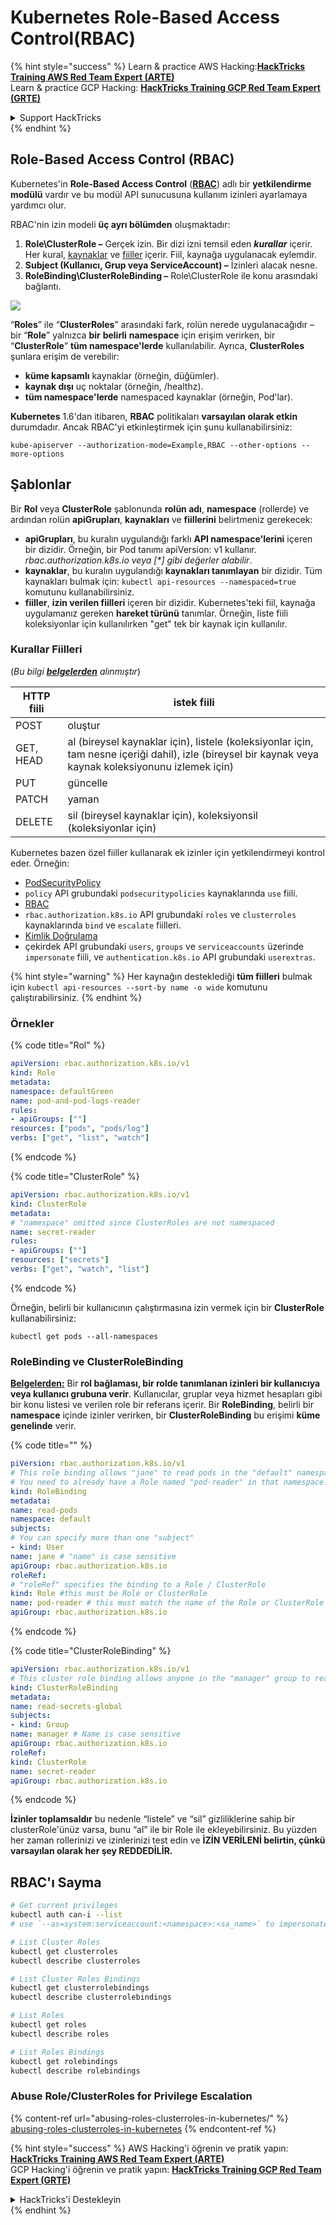# Kubernetes Role-Based Access Control(RBAC)

{% hint style="success" %}
Learn & practice AWS Hacking:<img src="../../.gitbook/assets/image (1).png" alt="" data-size="line">[**HackTricks Training AWS Red Team Expert (ARTE)**](https://training.hacktricks.xyz/courses/arte)<img src="../../.gitbook/assets/image (1).png" alt="" data-size="line">\
Learn & practice GCP Hacking: <img src="../../.gitbook/assets/image (2).png" alt="" data-size="line">[**HackTricks Training GCP Red Team Expert (GRTE)**<img src="../../.gitbook/assets/image (2).png" alt="" data-size="line">](https://training.hacktricks.xyz/courses/grte)

<details>

<summary>Support HackTricks</summary>

* Check the [**subscription plans**](https://github.com/sponsors/carlospolop)!
* **Join the** 💬 [**Discord group**](https://discord.gg/hRep4RUj7f) or the [**telegram group**](https://t.me/peass) or **follow** us on **Twitter** 🐦 [**@hacktricks\_live**](https://twitter.com/hacktricks\_live)**.**
* **Share hacking tricks by submitting PRs to the** [**HackTricks**](https://github.com/carlospolop/hacktricks) and [**HackTricks Cloud**](https://github.com/carlospolop/hacktricks-cloud) github repos.

</details>
{% endhint %}

## Role-Based Access Control (RBAC)

Kubernetes'in **Role-Based Access Control** ([**RBAC**](https://kubernetes.io/docs/reference/access-authn-authz/rbac/)) adlı bir **yetkilendirme modülü** vardır ve bu modül API sunucusuna kullanım izinleri ayarlamaya yardımcı olur.

RBAC'nin izin modeli **üç ayrı bölümden** oluşmaktadır:

1. **Role\ClusterRole ­–** Gerçek izin. Bir dizi izni temsil eden _**kurallar**_ içerir. Her kural, [kaynaklar](https://kubernetes.io/docs/reference/kubectl/overview/#resource-types) ve [fiiller](https://kubernetes.io/docs/reference/access-authn-authz/authorization/#determine-the-request-verb) içerir. Fiil, kaynağa uygulanacak eylemdir.
2. **Subject (Kullanıcı, Grup veya ServiceAccount) –** İzinleri alacak nesne.
3. **RoleBinding\ClusterRoleBinding –** Role\ClusterRole ile konu arasındaki bağlantı.

![](https://www.cyberark.com/wp-content/uploads/2018/12/rolebiding\_serviceaccount\_and\_role-1024x551.png)

“**Roles**” ile “**ClusterRoles**” arasındaki fark, rolün nerede uygulanacağıdır – bir “**Role**” yalnızca **bir** **belirli** **namespace** için erişim verirken, bir “**ClusterRole**” **tüm namespace'lerde** kullanılabilir. Ayrıca, **ClusterRoles** şunlara erişim de verebilir:

* **küme kapsamlı** kaynaklar (örneğin, düğümler).
* **kaynak dışı** uç noktalar (örneğin, /healthz).
* **tüm namespace'lerde** namespaced kaynaklar (örneğin, Pod'lar).

**Kubernetes** 1.6'dan itibaren, **RBAC** politikaları **varsayılan olarak etkin** durumdadır. Ancak RBAC'yi etkinleştirmek için şunu kullanabilirsiniz:
```
kube-apiserver --authorization-mode=Example,RBAC --other-options --more-options
```
## Şablonlar

Bir **Rol** veya **ClusterRole** şablonunda **rolün adı**, **namespace** (rollerde) ve ardından rolün **apiGrupları**, **kaynakları** ve **fiillerini** belirtmeniz gerekecek:

* **apiGrupları**, bu kuralın uygulandığı farklı **API namespace'lerini** içeren bir dizidir. Örneğin, bir Pod tanımı apiVersion: v1 kullanır. _rbac.authorization.k8s.io veya \[\*] gibi değerler alabilir_.
* **kaynaklar**, bu kuralın uygulandığı **kaynakları tanımlayan** bir dizidir. Tüm kaynakları bulmak için: `kubectl api-resources --namespaced=true` komutunu kullanabilirsiniz.
* **fiiller**, **izin verilen fiilleri** içeren bir dizidir. Kubernetes'teki fiil, kaynağa uygulamanız gereken **hareket türünü** tanımlar. Örneğin, liste fiili koleksiyonlar için kullanılırken "get" tek bir kaynak için kullanılır.

### Kurallar Fiilleri

(_Bu bilgi_ [_**belgelerden**_](https://kubernetes.io/docs/reference/access-authn-authz/authorization/#determine-the-request-verb) _alınmıştır_)

| HTTP fiili | istek fiili                                                                                                                                                  |
| ---------- | ----------------------------------------------------------------------------------------------------------------------------------------------------------- |
| POST       | oluştur                                                                                                                                                     |
| GET, HEAD  | al (bireysel kaynaklar için), listele (koleksiyonlar için, tam nesne içeriği dahil), izle (bireysel bir kaynak veya kaynak koleksiyonunu izlemek için)   |
| PUT        | güncelle                                                                                                                                                   |
| PATCH      | yaman                                                                                                                                                       |
| DELETE     | sil (bireysel kaynaklar için), koleksiyonsil (koleksiyonlar için)                                                                                         |

Kubernetes bazen özel fiiller kullanarak ek izinler için yetkilendirmeyi kontrol eder. Örneğin:

* [PodSecurityPolicy](https://kubernetes.io/docs/concepts/policy/pod-security-policy/)
* `policy` API grubundaki `podsecuritypolicies` kaynaklarında `use` fiili.
* [RBAC](https://kubernetes.io/docs/reference/access-authn-authz/rbac/#privilege-escalation-prevention-and-bootstrapping)
* `rbac.authorization.k8s.io` API grubundaki `roles` ve `clusterroles` kaynaklarında `bind` ve `escalate` fiilleri.
* [Kimlik Doğrulama](https://kubernetes.io/docs/reference/access-authn-authz/authentication/)
* çekirdek API grubundaki `users`, `groups` ve `serviceaccounts` üzerinde `impersonate` fiili, ve `authentication.k8s.io` API grubundaki `userextras`.

{% hint style="warning" %}
Her kaynağın desteklediği **tüm fiilleri** bulmak için `kubectl api-resources --sort-by name -o wide` komutunu çalıştırabilirsiniz.
{% endhint %}

### Örnekler

{% code title="Rol" %}
```yaml
apiVersion: rbac.authorization.k8s.io/v1
kind: Role
metadata:
namespace: defaultGreen
name: pod-and-pod-logs-reader
rules:
- apiGroups: [""]
resources: ["pods", "pods/log"]
verbs: ["get", "list", "watch"]
```
{% endcode %}

{% code title="ClusterRole" %}
```yaml
apiVersion: rbac.authorization.k8s.io/v1
kind: ClusterRole
metadata:
# "namespace" omitted since ClusterRoles are not namespaced
name: secret-reader
rules:
- apiGroups: [""]
resources: ["secrets"]
verbs: ["get", "watch", "list"]
```
{% endcode %}

Örneğin, belirli bir kullanıcının çalıştırmasına izin vermek için bir **ClusterRole** kullanabilirsiniz:
```
kubectl get pods --all-namespaces
```
### **RoleBinding ve ClusterRoleBinding**

[**Belgelerden:**](https://kubernetes.io/docs/reference/access-authn-authz/rbac/#rolebinding-and-clusterrolebinding) Bir **rol bağlaması, bir rolde tanımlanan izinleri bir kullanıcıya veya kullanıcı grubuna verir**. Kullanıcılar, gruplar veya hizmet hesapları gibi bir konu listesi ve verilen role bir referans içerir. Bir **RoleBinding**, belirli bir **namespace** içinde izinler verirken, bir **ClusterRoleBinding** bu erişimi **küme genelinde** verir.

{% code title="" %}
```yaml
piVersion: rbac.authorization.k8s.io/v1
# This role binding allows "jane" to read pods in the "default" namespace.
# You need to already have a Role named "pod-reader" in that namespace.
kind: RoleBinding
metadata:
name: read-pods
namespace: default
subjects:
# You can specify more than one "subject"
- kind: User
name: jane # "name" is case sensitive
apiGroup: rbac.authorization.k8s.io
roleRef:
# "roleRef" specifies the binding to a Role / ClusterRole
kind: Role #this must be Role or ClusterRole
name: pod-reader # this must match the name of the Role or ClusterRole you wish to bind to
apiGroup: rbac.authorization.k8s.io
```
{% endcode %}

{% code title="ClusterRoleBinding" %}
```yaml
apiVersion: rbac.authorization.k8s.io/v1
# This cluster role binding allows anyone in the "manager" group to read secrets in any namespace.
kind: ClusterRoleBinding
metadata:
name: read-secrets-global
subjects:
- kind: Group
name: manager # Name is case sensitive
apiGroup: rbac.authorization.k8s.io
roleRef:
kind: ClusterRole
name: secret-reader
apiGroup: rbac.authorization.k8s.io
```
{% endcode %}

**İzinler toplamsaldır** bu nedenle “listele” ve “sil” gizliliklerine sahip bir clusterRole'ünüz varsa, bunu “al” ile bir Role ile ekleyebilirsiniz. Bu yüzden her zaman rollerinizi ve izinlerinizi test edin ve **İZİN VERİLENİ belirtin, çünkü varsayılan olarak her şey REDDEDİLİR.**

## **RBAC'ı Sayma**
```bash
# Get current privileges
kubectl auth can-i --list
# use `--as=system:serviceaccount:<namespace>:<sa_name>` to impersonate a service account

# List Cluster Roles
kubectl get clusterroles
kubectl describe clusterroles

# List Cluster Roles Bindings
kubectl get clusterrolebindings
kubectl describe clusterrolebindings

# List Roles
kubectl get roles
kubectl describe roles

# List Roles Bindings
kubectl get rolebindings
kubectl describe rolebindings
```
### Abuse Role/ClusterRoles for Privilege Escalation

{% content-ref url="abusing-roles-clusterroles-in-kubernetes/" %}
[abusing-roles-clusterroles-in-kubernetes](abusing-roles-clusterroles-in-kubernetes/)
{% endcontent-ref %}

{% hint style="success" %}
AWS Hacking'i öğrenin ve pratik yapın:<img src="../../.gitbook/assets/image (1).png" alt="" data-size="line">[**HackTricks Training AWS Red Team Expert (ARTE)**](https://training.hacktricks.xyz/courses/arte)<img src="../../.gitbook/assets/image (1).png" alt="" data-size="line">\
GCP Hacking'i öğrenin ve pratik yapın: <img src="../../.gitbook/assets/image (2).png" alt="" data-size="line">[**HackTricks Training GCP Red Team Expert (GRTE)**<img src="../../.gitbook/assets/image (2).png" alt="" data-size="line">](https://training.hacktricks.xyz/courses/grte)

<details>

<summary>HackTricks'i Destekleyin</summary>

* [**abonelik planlarını**](https://github.com/sponsors/carlospolop) kontrol edin!
* **💬 [**Discord grubuna**](https://discord.gg/hRep4RUj7f) veya [**telegram grubuna**](https://t.me/peass) katılın ya da **Twitter'da** 🐦 [**@hacktricks\_live**](https://twitter.com/hacktricks\_live)**'i takip edin.**
* **Hacking ipuçlarını paylaşmak için** [**HackTricks**](https://github.com/carlospolop/hacktricks) ve [**HackTricks Cloud**](https://github.com/carlospolop/hacktricks-cloud) github reposuna PR gönderin.

</details>
{% endhint %}
